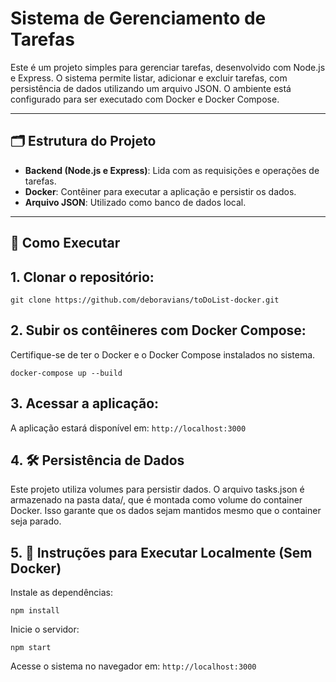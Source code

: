 # Sistema de Gerenciamento de Tarefas

Este é um projeto simples para gerenciar tarefas, desenvolvido com Node.js e Express. O sistema permite listar, adicionar e excluir tarefas, com persistência de dados utilizando um arquivo JSON. O ambiente está configurado para ser executado com Docker e Docker Compose.

---

## 🗂 Estrutura do Projeto

- **Backend (Node.js e Express)**: Lida com as requisições e operações de tarefas.
- **Docker**: Contêiner para executar a aplicação e persistir os dados.
- **Arquivo JSON**: Utilizado como banco de dados local.

---

## 🚀 Como Executar

## 1. Clonar o repositório:

`
git clone https://github.com/deboravians/toDoList-docker.git
`

## 2. Subir os contêineres com Docker Compose:
Certifique-se de ter o Docker e o Docker Compose instalados no sistema.

`
docker-compose up --build
`

## 3. Acessar a aplicação:
A aplicação estará disponível em:
`
http://localhost:3000
`

## 4. 🛠 Persistência de Dados
Este projeto utiliza volumes para persistir dados. O arquivo tasks.json é armazenado na pasta data/, que é montada como volume do container Docker. Isso garante que os dados sejam mantidos mesmo que o container seja parado.

## 5. 📝 Instruções para Executar Localmente (Sem Docker)
Instale as dependências:

`
npm install
`

Inicie o servidor:

`npm start`

Acesse o sistema no navegador em:
`http://localhost:3000 `
